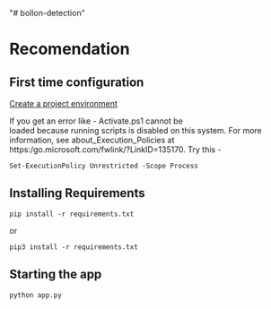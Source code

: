 "# bollon-detection" 

# Recomendation

## First time configuration

[Create a project environment](https://code.visualstudio.com/docs/python/tutorial-flask#_create-a-project-environment-for-the-flask-tutorial)

If you get an error like - Activate.ps1 cannot be    
loaded because running scripts is disabled on this system. For more information, see about_Execution_Policies at         
https:/go.microsoft.com/fwlink/?LinkID=135170. Try this - 
```
Set-ExecutionPolicy Unrestricted -Scope Process
```

## Installing Requirements

``` 
pip install -r requirements.txt
```
or
```
pip3 install -r requirements.txt
```

## Starting the app

```
python app.py
```
